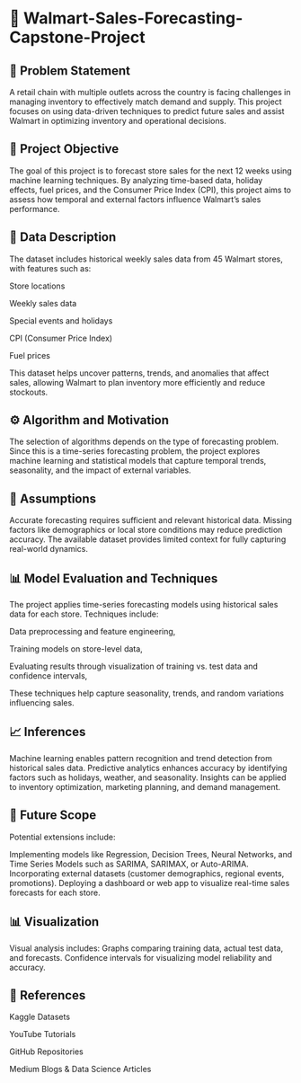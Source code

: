 # 🏪 Walmart-Sales-Forecasting-Capstone-Project

## 📌 Problem Statement

A retail chain with multiple outlets across the country is facing challenges in managing inventory to effectively match demand and supply.
This project focuses on using data-driven techniques to predict future sales and assist Walmart in optimizing inventory and operational decisions.

## 🎯 Project Objective

The goal of this project is to forecast store sales for the next 12 weeks using machine learning techniques.
By analyzing time-based data, holiday effects, fuel prices, and the Consumer Price Index (CPI), this project aims to assess how temporal and external factors influence Walmart’s sales performance.

## 🧾 Data Description

The dataset includes historical weekly sales data from 45 Walmart stores, with features such as:

Store locations

Weekly sales data

Special events and holidays

CPI (Consumer Price Index)

Fuel prices

This dataset helps uncover patterns, trends, and anomalies that affect sales, allowing Walmart to plan inventory more efficiently and reduce stockouts.

## ⚙️ Algorithm and Motivation

The selection of algorithms depends on the type of forecasting problem.
Since this is a time-series forecasting problem, the project explores machine learning and statistical models that capture temporal trends, seasonality, and the impact of external variables.

## 🧠 Assumptions

Accurate forecasting requires sufficient and relevant historical data.
Missing factors like demographics or local store conditions may reduce prediction accuracy.
The available dataset provides limited context for fully capturing real-world dynamics.

## 📊 Model Evaluation and Techniques

The project applies time-series forecasting models using historical sales data for each store.
Techniques include:

Data preprocessing and feature engineering,

Training models on store-level data,

Evaluating results through visualization of training vs. test data and confidence intervals,

These techniques help capture seasonality, trends, and random variations influencing sales.

## 📈 Inferences

Machine learning enables pattern recognition and trend detection from historical sales data.
Predictive analytics enhances accuracy by identifying factors such as holidays, weather, and seasonality.
Insights can be applied to inventory optimization, marketing planning, and demand management.

## 🚀 Future Scope

Potential extensions include:

Implementing models like Regression, Decision Trees, Neural Networks, and Time Series Models such as SARIMA, SARIMAX, or Auto-ARIMA.
Incorporating external datasets (customer demographics, regional events, promotions).
Deploying a dashboard or web app to visualize real-time sales forecasts for each store.

## 📊 Visualization

Visual analysis includes:
Graphs comparing training data, actual test data, and forecasts. Confidence intervals for visualizing model reliability and accuracy.

## 🧾 References

Kaggle Datasets

YouTube Tutorials

GitHub Repositories

Medium Blogs & Data Science Articles



